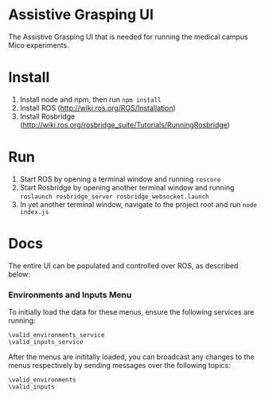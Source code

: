 # Assistive Grasping UI
The Assistive Grasping UI that is needed for running the medical campus Mico experiments.

# Install
1) Install node and npm, then run `npm install`
2) Install ROS (http://wiki.ros.org/ROS/Installation)
3) Install Rosbridge (http://wiki.ros.org/rosbridge_suite/Tutorials/RunningRosbridge)

# Run
1) Start ROS by opening a terminal window and running `roscore`
2) Start Rosbridge by opening another terminal window and running `roslaunch rosbridge_server rosbridge_websocket.launch`
3) In yet another terminal window, navigate to the project root and run `node index.js`


# Docs

The entire UI can be populated and controlled over ROS, as described below:

### Environments and Inputs Menu

To initially load the data for these menus, ensure the following services are running:

```
\valid_environments_service
\valid_inputs_service
```

After the menus are inititally loaded, you can broadcast any changes to the menus respectively by 
sending messages over the following topics:

```
\valid_environments
\valid_inputs
```
